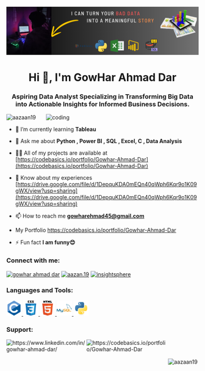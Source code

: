 ![logo](https://github.com/Aazaan19/Aazaan19/blob/main/linked%20in%20banner.png)
<h1 align="center">Hi 👋, I'm GowHar Ahmad Dar</h1>
<h3 align="center">Aspiring Data Analyst Specializing in Transforming Big Data into Actionable Insights for Informed Business Decisions.</h3>
<img align="right" alt="coding" width="400" src="(https://github.com/user-attachments/assets/27ba65bd-a49f-4f55-9e0f-83a57762223d)

"
>
<p align="left"> <img src="[image](https://github.com/user-attachments/assets/45983e37-ad54-4aca-b7da-16fb4f7cc792)
/?username=aazaan19&label=Profile%20views&color=0e75b6&style=flat" alt="aazaan19" /> </p>

- 🌱 I’m currently learning **Tableau**

- 💬 Ask me about **Python , Power BI , SQL , Excel, C , Data Analysis**
- 👨‍💻 All of my projects are available at [https://codebasics.io/portfolio/Gowhar-Ahmad-Dar](https://codebasics.io/portfolio/Gowhar-Ahmad-Dar)

- 📄 Know about my experiences [https://drive.google.com/file/d/1DepquKDA0mEQn40qWph6Kqr9o1K09gWX/view?usp=sharing](https://drive.google.com/file/d/1DepquKDA0mEQn40qWph6Kqr9o1K09gWX/view?usp=sharing)

- 📫 How to reach me **gowharehmad45@gmail.com**
- My Portfolio https://codebasics.io/portfolio/Gowhar-Ahmad-Dar
- ⚡ Fun fact **I am funny😊**

<h3 align="left">Connect with me:</h3>
<p align="left">
<a href="https://linkedin.com/in/gowhar ahmad dar" target="blank"><img align="center" src="https://raw.githubusercontent.com/rahuldkjain/github-profile-readme-generator/master/src/images/icons/Social/linked-in-alt.svg" alt="gowhar ahmad dar" height="30" width="40" /></a>
<a href="https://instagram.com/aazan.19" target="blank"><img align="center" src="https://raw.githubusercontent.com/rahuldkjain/github-profile-readme-generator/master/src/images/icons/Social/instagram.svg" alt="aazan.19" height="30" width="40" /></a>
<a href="https://www.youtube.com/c/insightsphere" target="blank"><img align="center" src="https://raw.githubusercontent.com/rahuldkjain/github-profile-readme-generator/master/src/images/icons/Social/youtube.svg" alt="insightsphere" height="30" width="40" /></a>
</p>

<h3 align="left">Languages and Tools:</h3>
<p align="left"> <a href="https://www.cprogramming.com/" target="_blank" rel="noreferrer"> <img src="https://raw.githubusercontent.com/devicons/devicon/master/icons/c/c-original.svg" alt="c" width="40" height="40"/> </a> <a href="https://www.w3schools.com/css/" target="_blank" rel="noreferrer"> <img src="https://raw.githubusercontent.com/devicons/devicon/master/icons/css3/css3-original-wordmark.svg" alt="css3" width="40" height="40"/> </a> <a href="https://www.w3.org/html/" target="_blank" rel="noreferrer"> <img src="https://raw.githubusercontent.com/devicons/devicon/master/icons/html5/html5-original-wordmark.svg" alt="html5" width="40" height="40"/> </a> <a href="https://www.mysql.com/" target="_blank" rel="noreferrer"> <img src="https://raw.githubusercontent.com/devicons/devicon/master/icons/mysql/mysql-original-wordmark.svg" alt="mysql" width="40" height="40"/> </a> <a href="https://www.python.org" target="_blank" rel="noreferrer"> <img src="https://raw.githubusercontent.com/devicons/devicon/master/icons/python/python-original.svg" alt="python" width="40" height="40"/> </a> </p>

<h3 align="left">Support:</h3>
<p><a href="https://www.buymeacoffee.com/https://www.linkedin.com/in/gowhar-ahmad-dar/"> <img align="left" src="https://cdn.buymeacoffee.com/buttons/v2/default-yellow.png" height="50" width="210" alt="https://www.linkedin.com/in/gowhar-ahmad-dar/" /></a><a href="https://ko-fi.com/https://codebasics.io/portfolio/Gowhar-Ahmad-Dar"> <img align="left" src="https://cdn.ko-fi.com/cdn/kofi3.png?v=3" height="50" width="210" alt="https://codebasics.io/portfolio/Gowhar-Ahmad-Dar" /></a></p><br><br>

<p>&nbsp;<img align="center" src="https://github-readme-stats.vercel.app/api?username=aazaan19&show_icons=true&locale=en" alt="aazaan19" /></p>

